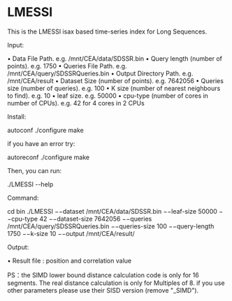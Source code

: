 # LMESSI

This is the LMESSI isax based time-series index for Long Sequences.

Input:

• Data File Path. e.g. /mnt/CEA/data/SDSSR.bin
• Query length (number of points). e.g. 1750
• Queries File Path. e.g. /mnt/CEA/query/SDSSRQueries.bin
• Output Directory Path. e.g. /mnt/CEA/result
• Dataset Size (number of points). e.g. 7642056
• Queries size (number of queries). e.g. 100
• K size (number of nearest neighbours to find). e.g. 10
• leaf size. e.g. 50000
• cpu-type (number of cores in number of CPUs). e.g. 42 for 4 cores in 2 CPUs


Install:

autoconf
./configure
make

if you have an error try:

autoreconf
./configure
make

Then, you can run:

./LMESSI --help


Command:

cd bin
./LMESSI −−dataset /mnt/CEA/data/SDSSR.bin −−leaf-size 50000
−−cpu-type 42 −−dataset-size 7642056 −−queries /mnt/CEA/query/SDSSRQueries.bin
−−queries-size 100 −−query-length 1750 −−k-size 10 −−output /mnt/CEA/result/


Output:

• Result file : position and correlation value


PS：the SIMD lower bound distance calculation code is only for 16 segments.  The real distance calculation is only for Multiples of 8.
if you use other parameters please use their SISD version (remove "_SIMD").
